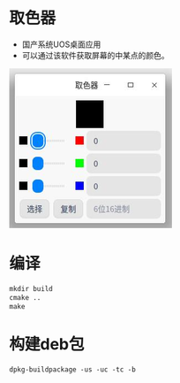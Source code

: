 # 取色器

+ 国产系统UOS桌面应用
+ 可以通过该软件获取屏幕的中某点的颜色。

![getColor 图标](./image/1.jpg)


# 编译
```
mkdir build
cmake ..
make
```

# 构建deb包

```
dpkg-buildpackage -us -uc -tc -b
```